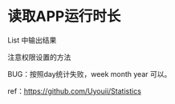 # 读取APP运行时长

List 中输出结果

注意权限设置的方法

BUG：按照day统计失败，week month year 可以。

ref：https://github.com/Uyouii/Statistics
